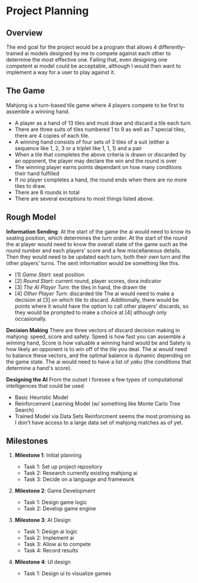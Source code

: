 # Project Planning

## Overview
The end goal for the project would be a program that allows 4 differently-trained ai models designed by me to compete against each other to determine the most effective one. Failing that, even designing one competent ai model could be acceptable, although I would then want to implement a way for a user to play against it.

## The Game
Mahjong is a turn-based tile game where 4 players compete to be first to assemble a winning hand. 
- A player as a hand of 13 tiles and must draw and discard a tile each turn. 
- There are three suits of tiles numbered 1 to 9 as well as 7 special tiles, there are 4 copies of each tile.
- A winning hand consists of four sets of 3 tiles of a suit (either a sequence like 1, 2, 3 or a triplet like 1, 1, 1) and a pair
- When a tile that completes the above criteria is drawn or discarded by an opponent, the player may declare the win and the round is over
- The winning player earns points dependant on how many conditions their hand fulfilled
- If no player completes a hand, the round ends when there are no more tiles to draw.
- There are 8 rounds in total
- There are several exceptions to most things listed above.

## Rough Model
**Information Sending**:
At the start of the game the ai would need to know its seating position, which determines the turn order. At the start of the round the ai player would need to know the overall state of the game such as the round number and each players' score and a few miscellaneous details. Then they would need to be updated each turn, both their own turn and the other players' turns. The sent information would be something like this.
- [1] *Game Start*: seat position
- [2] *Round Start*: current round, player scores, dora indicator
- [3] *The AI Player Turn*: the tiles in hand, the drawn tile
- [4] *Other Player Turn*: discarded tile
The ai would need to make a decision at [3] on which tile to discard. Additionally, there would be points where it would have the option to call other players' discards, so they would be prompted to make a choice at [4] although only occasionally.

**Decision Making**
There are three vectors of discard decision making in mahjong: speed, score and safety. Speed is how fast you can assemble a winning hand, Score is how valuable a winning hand would be and Satety is how likely an opponent is to win off of the tile you deal.
The ai would need to balance these vectors, and the optimal balance is dynamic depending on the game state.
The ai would need to have a list of *yaku* (the conditions that determine a hand's score). 

**Designing the AI**
From the outset I foresee a few types of computational intelligences that could be used
- Basic Heuristic Model 
- Reinforcement Learning Model (w/ something like Monte Carlo Tree Search)
- Trained Model via Data Sets
Reinforcment seems the most promising as I don't have access to a large data set of mahjong matches as of yet.


## Milestones
1. **Milestone 1**: Initial planning
   - Task 1: Set up project repository
   - Task 2: Research currently existing mahjong ai
   - Task 3: Decide on a language and framework

2. **Milestone 2**: Game Development
   - Task 1: Design game logic
   - Task 2: Develop game engine

3. **Milestone 3**: AI Design
   - Task 1: Design ai logic
   - Task 2: Implement ai
   - Task 3: Allow ai to compete
   - Task 4: Record results

3. **Milestone 4**: UI design
   - Task 1: Design ui to visualize games